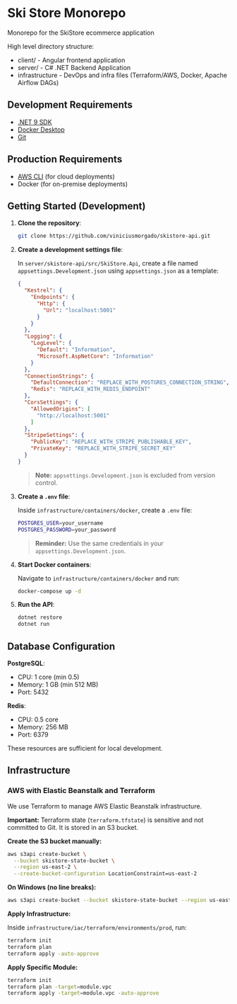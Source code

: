 # Ski Store Monorepo

Monorepo for the SkiStore ecommerce application

High level directory structure:

- client/ - Angular frontend application
- server/ - C# .NET Backend Application
- infrastructure - DevOps and infra files (Terraform/AWS, Docker, Apache Airflow DAGs)

## Development Requirements

- [.NET 9 SDK](https://dotnet.microsoft.com/en-us/download)
- [Docker Desktop](https://www.docker.com/products/docker-desktop/)
- [Git](https://git-scm.com/)

## Production Requirements

- [AWS CLI](https://aws.amazon.com/cli/) (for cloud deployments)
- Docker (for on-premise deployments)

## Getting Started (Development)

1. **Clone the repository**:

   ```bash
   git clone https://github.com/viniciusmorgado/skistore-api.git
   ```

2. **Create a development settings file**:

   In `server/skistore-api/src/SkiStore.Api`, create a file named `appsettings.Development.json` using `appsettings.json` as a template:

   ```json
   {
     "Kestrel": {
       "Endpoints": {
         "Http": {
           "Url": "localhost:5001"
         }
       }
     },
     "Logging": {
       "LogLevel": {
         "Default": "Information",
         "Microsoft.AspNetCore": "Information"
       }
     },
     "ConnectionStrings": {
       "DefaultConnection": "REPLACE_WITH_POSTGRES_CONNECTION_STRING",
       "Redis": "REPLACE_WITH_REDIS_ENDPOINT"
     },
     "CorsSettings": {
       "AllowedOrigins": [
         "http://localhost:5001"
       ]
     },
     "StripeSettings": {
       "PublicKey": "REPLACE_WITH_STRIPE_PUBLISHABLE_KEY",
       "PrivateKey": "REPLACE_WITH_STRIPE_SECRET_KEY"
     }
   }
   ```

   > **Note:** `appsettings.Development.json` is excluded from version control.

3. **Create a `.env` file**:

   Inside `infrastructure/containers/docker`, create a `.env` file:

   ```bash
   POSTGRES_USER=your_username
   POSTGRES_PASSWORD=your_password
   ```

   > **Reminder:** Use the same credentials in your `appsettings.Development.json`.

4. **Start Docker containers**:

   Navigate to `infrastructure/containers/docker` and run:

   ```bash
   docker-compose up -d
   ```

5. **Run the API**:

   ```bash
   dotnet restore
   dotnet run
   ```

## Database Configuration

**PostgreSQL**:
- CPU: 1 core (min 0.5)
- Memory: 1 GB (min 512 MB)
- Port: 5432

**Redis**:
- CPU: 0.5 core
- Memory: 256 MB
- Port: 6379

These resources are sufficient for local development.

## Infrastructure

### AWS with Elastic Beanstalk and Terraform

We use Terraform to manage AWS Elastic Beanstalk infrastructure.

**Important:** Terraform state (`terraform.tfstate`) is sensitive and not committed to Git. It is stored in an S3 bucket.

**Create the S3 bucket manually:**

```bash
aws s3api create-bucket \
  --bucket skistore-state-bucket \
  --region us-east-2 \
  --create-bucket-configuration LocationConstraint=us-east-2
```

**On Windows (no line breaks):**

```bash
aws s3api create-bucket --bucket skistore-state-bucket --region us-east-2 --create-bucket-configuration LocationConstraint=us-east-2
```

**Apply Infrastructure:**

Inside `infrastructure/iac/terraform/environments/prod`, run:

```bash
terraform init
terraform plan
terraform apply -auto-approve
```

**Apply Specific Module:**

```bash
terraform init
terraform plan -target=module.vpc
terraform apply -target=module.vpc -auto-approve
```
